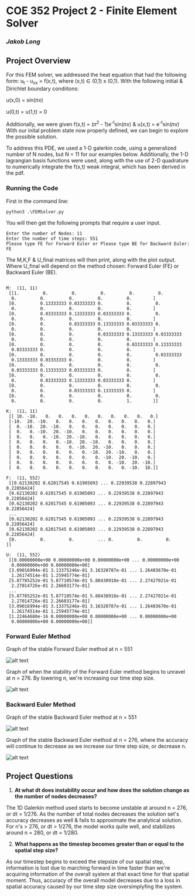 # COE 352 Project 2 - Finite Element Solver
### _Jakob Long_

## Project Overview
For this FEM solver, we addressed the heat equation that had the following form: u<sub>t</sub> - u<sub>xx</sub> = f(x,t), where (x,t) ∈ (0,1) x (0,1). With the following initial & Dirichlet boundary condiitons:

u(x,0) = sin(𝜋𝑥)

u(0,t) = u(1,t) = 0

Additionally, we were given f(x,t) = (𝜋<sup>2</sup> - 1)e<sup>-t</sup>sin(𝜋𝑥) & u(x,t) = e<sup>-t</sup>sin(𝜋𝑥)
With our inital problem state now properly defined, we can begin to explore the possible solution. 

To address this PDE, we used a 1-D galerkin code, using a generalized number of N nodes, but N = 11 for our examples below. Additionally, the 1-D lagrangian basis functions were used, along with the use of 2-D quadrature to numerically integrate the f(x,t) weak integral, which has been derived in the pdf.
### Running the Code
First in the command line:
```
python3 .\FEMSolver.py
```

You will then get the following prompts that require a user input.
```
Enter the number of Nodes: 11
Enter the number of time steps: 551
Please type FE for Forward Euler or Please type BE for Backward Euler: FE
```
The M,K,F & U_final matrices will then  print, along with the plot output. Where U_final will depend on the method chosen: Forward Euler (FE) or Backward Euler (BE).

```

M:  (11, 11)
 [[1.         0.         0.         0.         0.         0.
  0.         0.         0.         0.         0.        ]
 [0.         0.13333333 0.03333333 0.         0.         0.
  0.         0.         0.         0.         0.        ]
 [0.         0.03333333 0.13333333 0.03333333 0.         0.
  0.         0.         0.         0.         0.        ]
 [0.         0.         0.03333333 0.13333333 0.03333333 0.
  0.         0.         0.         0.         0.        ]
 [0.         0.         0.         0.03333333 0.13333333 0.03333333
  0.         0.         0.         0.         0.        ]
 [0.         0.         0.         0.         0.03333333 0.13333333
  0.03333333 0.         0.         0.         0.        ]
 [0.         0.         0.         0.         0.         0.03333333
  0.13333333 0.03333333 0.         0.         0.        ]
 [0.         0.         0.         0.         0.         0.
  0.03333333 0.13333333 0.03333333 0.         0.        ]
 [0.         0.         0.         0.         0.         0.
  0.         0.03333333 0.13333333 0.03333333 0.        ]
 [0.         0.         0.         0.         0.         0.
  0.         0.         0.03333333 0.13333333 0.        ]
 [0.         0.         0.         0.         0.         0.
  0.         0.         0.         0.         1.        ]]

K:  (11, 11)
 [[ 10. -10.   0.   0.   0.   0.   0.   0.   0.   0.   0.]
 [-10.  20. -10.   0.   0.   0.   0.   0.   0.   0.   0.]
 [  0. -10.  20. -10.   0.   0.   0.   0.   0.   0.   0.]
 [  0.   0. -10.  20. -10.   0.   0.   0.   0.   0.   0.]
 [  0.   0.   0. -10.  20. -10.   0.   0.   0.   0.   0.]
 [  0.   0.   0.   0. -10.  20. -10.   0.   0.   0.   0.]
 [  0.   0.   0.   0.   0. -10.  20. -10.   0.   0.   0.]
 [  0.   0.   0.   0.   0.   0. -10.  20. -10.   0.   0.]
 [  0.   0.   0.   0.   0.   0.   0. -10.  20. -10.   0.]
 [  0.   0.   0.   0.   0.   0.   0.   0. -10.  20. -10.]
 [  0.   0.   0.   0.   0.   0.   0.   0.   0. -10.  10.]]

F:  (11, 552)
 [[0.62130202 0.62017545 0.61905093 ... 0.22939538 0.22897943 0.22856424]
 [0.62130202 0.62017545 0.61905093 ... 0.22939538 0.22897943 0.22856424]
 [0.62130202 0.62017545 0.61905093 ... 0.22939538 0.22897943 0.22856424]
 ...
 [0.62130202 0.62017545 0.61905093 ... 0.22939538 0.22897943 0.22856424]
 [0.62130202 0.62017545 0.61905093 ... 0.22939538 0.22897943 0.22856424]
 [0.         0.         0.         ... 0.         0.         0.        ]]

U:  (11, 552)
 [[0.00000000e+00 0.00000000e+00 0.00000000e+00 ... 0.00000000e+00
  0.00000000e+00 0.00000000e+00]
 [3.09016994e-01 3.13375246e-01 3.16320787e-01 ... 1.26403670e-01
  1.26174514e-01 1.25945774e-01]
 [5.87785252e-01 5.87710574e-01 5.88438918e-01 ... 2.27427021e-01
  2.27014726e-01 2.26603177e-01]
 ...
 [5.87785252e-01 5.87710574e-01 5.88438918e-01 ... 2.27427021e-01
  2.27014726e-01 2.26603177e-01]
 [3.09016994e-01 3.13375246e-01 3.16320787e-01 ... 1.26403670e-01
  1.26174514e-01 1.25945774e-01]
 [1.22464680e-16 0.00000000e+00 0.00000000e+00 ... 0.00000000e+00
  0.00000000e+00 0.00000000e+00]]
```
### Forward Euler Method

Graph of the stable Forward Euler method at n = 551


![alt text](https://raw.githubusercontent.com/KobieKabo/FinalProject/Main/FE_n551.png?raw=true)


Graph of when the stability of the Forward Euler method begins to unravel at n = 276. By lowering n, we're increasing our time step size.


![alt text](https://raw.githubusercontent.com/KobieKabo/FinalProject/Main/FE_n276.png?raw=true)

### Backward Euler Method

Graph of the stable Backward Euler method at n = 551


![alt text](https://raw.githubusercontent.com/KobieKabo/FinalProject/Main/BE_n551.png?raw=true)


Graph of the stable Backward Euler method at n = 276, where the accuracy will continue to decrease as we increase our time step size, or decrease n.

![alt text](https://raw.githubusercontent.com/KobieKabo/FinalProject/Main/BE_n276.png?raw=true)

## Project Questions

1. **At what dt does instability occur and how does the solution change as the number of nodes decreases?**

The 1D Galerkin method used starts to become unstable at around n = 276, or dt = 1/276. As the number of total nodes decreases the solution set's accuracy decreases as well & fails to approximate the analytical solution. For n's > 276, or dt > 1/276, the model works quite well, and stabilizes around n = 280, or dt = 1/280.

2. **What happens as the timestep becomes greater than or equal to the spatial step size?** 

As our timestep begins to exceed the stepsize of our spatial step, information is lost due to marching forward in time faster than we're acquiring information of the overall system at that exact time for that spatial moment. Thus, accuracy of the overall model decreases due to a loss in spatial accuracy caused by our time step size oversimplyfing the system.






